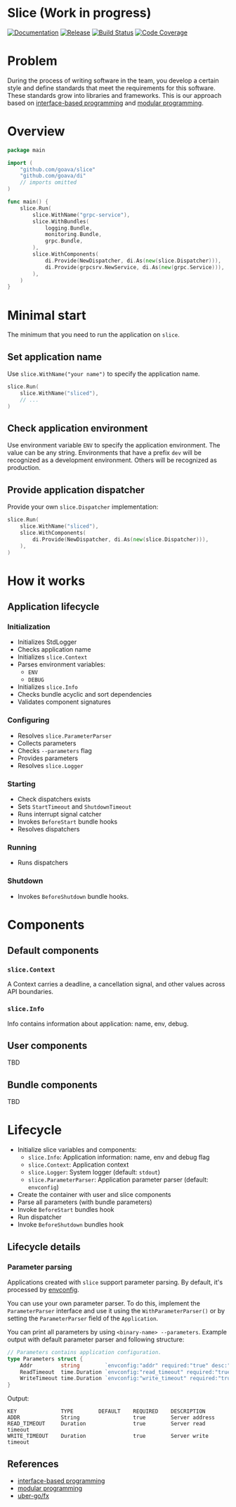 Slice (Work in progress)
========================

[![Documentation](https://img.shields.io/badge/godoc-reference-blue.svg?color=24B898&style=for-the-badge&logo=go&logoColor=ffffff)](https://pkg.go.dev/github.com/goava/slice)
[![Release](https://img.shields.io/github/tag/goava/slice.svg?label=release&color=24B898&logo=github&style=for-the-badge)](https://github.com/goava/slice/releases/latest)
[![Build Status](https://img.shields.io/travis/goava/slice.svg?style=for-the-badge&logo=travis)](https://travis-ci.org/goava/slice)
[![Code Coverage](https://img.shields.io/codecov/c/github/goava/slice.svg?style=for-the-badge&logo=codecov)](https://codecov.io/gh/goava/slice)

# Problem

During the process of writing software in the team, you develop a
certain style and define standards that meet the requirements for this
software. These standards grow into libraries and frameworks. This is
our approach based on
[interface-based programming](https://en.wikipedia.org/wiki/Interface-based_programming)
and
[modular programming](https://en.wikipedia.org/wiki/Modular_programming).

# Overview

```go
package main

import (
	"github.com/goava/slice"
	"github.com/goava/di"
	// imports omitted
)

func main() {
	slice.Run(
		slice.WithName("grpc-service"),
		slice.WithBundles(
			logging.Bundle,
			monitoring.Bundle,
			grpc.Bundle,
		),
		slice.WithComponents(
			di.Provide(NewDispatcher, di.As(new(slice.Dispatcher))),
			di.Provide(grpcsrv.NewService, di.As(new(grpc.Service))),
		),
	)
}
```

# Minimal start

The minimum that you need to run the application on `slice`.

## Set application name

Use `slice.WithName("your name")` to specify the application name.

```go
slice.Run(
    slice.WithName("sliced"),
    // ...
)
```

## Check application environment

Use environment variable `ENV` to specify the application environment.
The value can be any string. Environments that have a prefix `dev` will
be recognized as a development environment. Others will be recognized as
production.

## Provide application dispatcher

Provide your own `slice.Dispatcher` implementation:

```go
slice.Run(
    slice.WithName("sliced"),
    slice.WithComponents(
        di.Provide(NewDispatcher, di.As(new(slice.Dispatcher))),
    ),
)
```

# How it works

## Application lifecycle

### Initialization

- Initializes StdLogger
- Checks application name
- Initializes `slice.Context`
- Parses environment variables:
  - `ENV`
  - `DEBUG`
- Initializes `slice.Info`
- Checks bundle acyclic and sort dependencies
- Validates component signatures

### Configuring

- Resolves `slice.ParameterParser`
- Collects parameters
- Checks `--parameters` flag
- Provides parameters
- Resolves `slice.Logger`

### Starting

- Check dispatchers exists
- Sets `StartTimeout` and `ShutdownTimeout`
- Runs interrupt signal catcher
- Invokes `BeforeStart` bundle hooks
- Resolves dispatchers

### Running

- Runs dispatchers

### Shutdown

- Invokes `BeforeShutdown` bundle hooks.

# Components

## Default components

### `slice.Context`

A Context carries a deadline, a cancellation signal, and other values
across API boundaries.

### `slice.Info`

Info contains information about application: name, env, debug.

## User components

TBD

## Bundle components

TBD


# Lifecycle

- Initialize slice variables and components:
  - `slice.Info`: Application information: name, env and debug flag
  - `slice.Context`: Application context
  - `slice.Logger`: System logger (default: `stdout`)
  - `slice.ParameterParser`: Application parameter parser (default:
    `envconfig`)
- Create the container with user and slice components
- Parse all parameters (with bundle parameters)
- Invoke `BeforeStart` bundles hook
- Run dispatcher
- Invoke `BeforeShutdown` bundles hook

## Lifecycle details

### Parameter parsing

Applications created with `slice` support parameter parsing. By default,
it's processed by
[envconfig](https://github.com/kelseyhightower/envconfig).

You can use your own parameter parser. To do this, implement the
`ParameterParser` interface and use it using the `WithParameterParser()`
or by setting the `ParameterParser` field of the `Application`.

You can print all parameters by using `<binary-name> --parameters`.
Example output with default parameter parser and following structure:

```go
// Parameters contains application configuration.
type Parameters struct {
	Addr         string        `envconfig:"addr" required:"true" desc:"Server address"`
	ReadTimeout  time.Duration `envconfig:"read_timeout" required:"true" desc:"Server read timeout"`
	WriteTimeout time.Duration `envconfig:"write_timeout" required:"true" desc:"Server write timeout"`
}
```

Output:

```text
KEY              TYPE        DEFAULT    REQUIRED    DESCRIPTION
ADDR             String                 true        Server address
READ_TIMEOUT     Duration               true        Server read timeout
WRITE_TIMEOUT    Duration               true        Server write timeout
```

## References

- [interface-based programming](https://en.wikipedia.org/wiki/Interface-based_programming)
- [modular programming](https://en.wikipedia.org/wiki/Modular_programming)
- [uber-go/fx](https://github.com/uber-go/fx)


